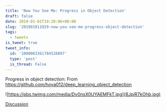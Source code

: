 ```yaml
---
title: 'Now You See Me: Progress in Object Detection'
draft: false
date: 2019-01-01T19:29:06+00:00
slug: '201901011929-now-you-see-me-progress-object-detection'
tags:
  - tweets
is_tweet: true
tweet_info:
  id: '1080063361784528897'
  type: 'post'
  is_thread: False
---
```




Progress in object detection:
From <https://github.com/hoya012/deep_learning_object_detection> 

![https://pbs.twimg.com/media/Dv0nsX0UYAEMFkT.jpg](8JpjR7kOhb.jpg)

[Discussion](https://x.com/sytelus/status/1080063361784528897)
